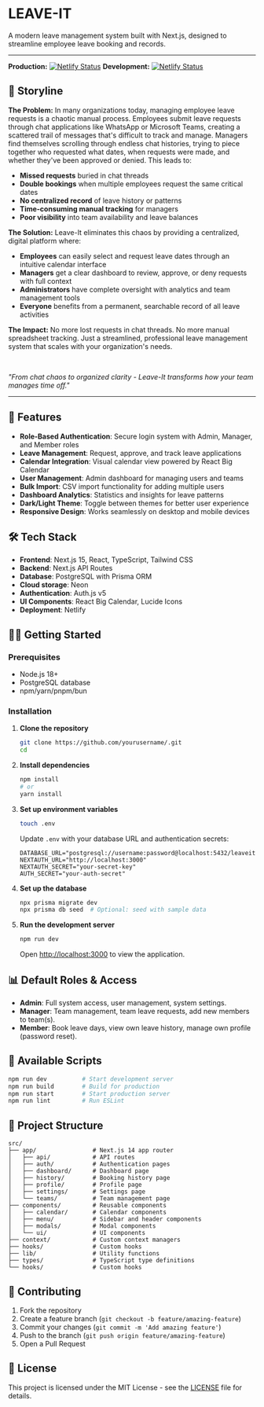 # LEAVE-IT

A modern leave management system built with Next.js, designed to streamline employee leave booking and records.

---
**Production:**
[![Netlify Status](https://api.netlify.com/api/v1/badges/034ecc4a-733b-4ad6-af54-261edfe61b68/deploy-status)](https://app.netlify.com/projects/leave-it/deploys)
**Development:**
[![Netlify Status](https://api.netlify.com/api/v1/badges/034ecc4a-733b-4ad6-af54-261edfe61b68/deploy-status?branch=dev)](https://app.netlify.com/projects/leave-it/deploys)

## 📖 Storyline

**The Problem:**
In many organizations today, managing employee leave requests is a chaotic manual process. Employees submit leave requests through chat applications like WhatsApp or Microsoft Teams, creating a scattered trail of messages that's difficult to track and manage. Managers find themselves scrolling through endless chat histories, trying to piece together who requested what dates, when requests were made, and whether they've been approved or denied. This leads to:

- **Missed requests** buried in chat threads
- **Double bookings** when multiple employees request the same critical dates
- **No centralized record** of leave history or patterns
- **Time-consuming manual tracking** for managers
- **Poor visibility** into team availability and leave balances

**The Solution:**
Leave-It eliminates this chaos by providing a centralized, digital platform where:

- **Employees** can easily select and request leave dates through an intuitive calendar interface
- **Managers** get a clear dashboard to review, approve, or deny requests with full context
- **Administrators** have complete oversight with analytics and team management tools
- **Everyone** benefits from a permanent, searchable record of all leave activities

**The Impact:**
No more lost requests in chat threads. No more manual spreadsheet tracking. Just a streamlined, professional leave management system that scales with your organization's needs.  

<br>

*"From chat chaos to organized clarity - Leave-It transforms how your team manages time off."*

---

## 🚀 Features

- **Role-Based Authentication**: Secure login system with Admin, Manager, and Member roles
- **Leave Management**: Request, approve, and track leave applications
- **Calendar Integration**: Visual calendar view powered by React Big Calendar
- **User Management**: Admin dashboard for managing users and teams
- **Bulk Import**: CSV import functionality for adding multiple users
- **Dashboard Analytics**: Statistics and insights for leave patterns
- **Dark/Light Theme**: Toggle between themes for better user experience
- **Responsive Design**: Works seamlessly on desktop and mobile devices

## 🛠️ Tech Stack

- **Frontend**: Next.js 15, React, TypeScript, Tailwind CSS
- **Backend**: Next.js API Routes
- **Database**: PostgreSQL with Prisma ORM
- **Cloud storage**: Neon
- **Authentication**: Auth.js v5
- **UI Components**: React Big Calendar, Lucide Icons
- **Deployment**: Netlify

## 🏃‍♂️ Getting Started

### Prerequisites

- Node.js 18+ 
- PostgreSQL database
- npm/yarn/pnpm/bun

### Installation

1. **Clone the repository**
   ```bash
   git clone https://github.com/yourusername/.git
   cd 
   ```

2. **Install dependencies**
   ```bash
   npm install
   # or
   yarn install
   ```

3. **Set up environment variables**
   ```bash
   touch .env
   ```
   
   Update `.env` with your database URL and authentication secrets:
   ```env
   DATABASE_URL="postgresql://username:password@localhost:5432/leaveitt"
   NEXTAUTH_URL="http://localhost:3000"
   NEXTAUTH_SECRET="your-secret-key"
   AUTH_SECRET="your-auth-secret"
   ```

4. **Set up the database**
   ```bash
   npx prisma migrate dev
   npx prisma db seed  # Optional: seed with sample data
   ```

5. **Run the development server**
   ```bash
   npm run dev
   ```

   Open [http://localhost:3000](http://localhost:3000) to view the application.

## 📊 Default Roles & Access

- **Admin**: Full system access, user management, system settings.
- **Manager**: Team management, team leave requests, add new members to team(s).
- **Member**: Book leave days, view own leave history, manage own profile (password reset).

## 🔧 Available Scripts

```bash
npm run dev          # Start development server
npm run build        # Build for production
npm run start        # Start production server
npm run lint         # Run ESLint
```

## 📁 Project Structure

```
src/
├── app/                # Next.js 14 app router
│   ├── api/            # API routes
│   ├── auth/           # Authentication pages
│   ├── dashboard/      # Dashboard page
│   ├── history/        # Booking history page
│   ├── profile/        # Profile page
│   ├── settings/       # Settings page 
│   └── teams/          # Team management page
├── components/         # Reusable components
│   ├── calendar/       # Calendar components
│   ├── menu/           # Sidebar and header components
│   ├── modals/         # Modal components
│   └── ui/             # UI components
├── context/            # Custom context managers
├── hooks/              # Custom hooks
├── lib/                # Utility functions
├── types/              # TypeScript type definitions
└── hooks/              # Custom hooks
```

## 🤝 Contributing

1. Fork the repository
2. Create a feature branch (`git checkout -b feature/amazing-feature`)
3. Commit your changes (`git commit -m 'Add amazing feature'`)
4. Push to the branch (`git push origin feature/amazing-feature`)
5. Open a Pull Request

## 📝 License

This project is licensed under the MIT License - see the [LICENSE](LICENSE) file for details.

<!-- ## 🙏 Acknowledgments

- [Next.js](https://nextjs.org/) for the amazing framework
- [Prisma](https://prisma.io/) for database management
- [NextAuth.js](https://next-auth.js.org/) for authentication
- [React Big Calendar](https://jquense.github.io/react-big-calendar/) for calendar functionality -->
